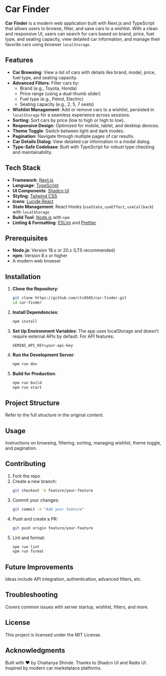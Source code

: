 # Car Finder

**Car Finder** is a modern web application built with Next.js and TypeScript that allows users to browse, filter, and save cars to a wishlist. With a clean and responsive UI, users can search for cars based on brand, price, fuel type, and seating capacity, view detailed car information, and manage their favorite cars using browser `localStorage`.

## Features

- **Car Browsing**: View a list of cars with details like brand, model, price, fuel type, and seating capacity.
- **Advanced Filters**: Filter cars by:
  - Brand (e.g., Toyota, Honda)
  - Price range (using a dual-thumb slider)
  - Fuel type (e.g., Petrol, Electric)
  - Seating capacity (e.g., 2, 5, 7 seats)
- **Wishlist Management**: Add or remove cars to a wishlist, persisted in `localStorage` for a seamless experience across sessions.
- **Sorting**: Sort cars by price (low to high or high to low).
- **Responsive Design**: Optimized for mobile, tablet, and desktop devices.
- **Theme Toggle**: Switch between light and dark modes.
- **Pagination**: Navigate through multiple pages of car results.
- **Car Details Dialog**: View detailed car information in a modal dialog.
- **Type-Safe Codebase**: Built with TypeScript for robust type checking and maintainability.

## Tech Stack

- **Framework**: [Next.js](https://nextjs.org/)
- **Language**: [TypeScript](https://www.typescriptlang.org/)
- **UI Components**: [Shadcn UI](https://ui.shadcn.com/)
- **Styling**: [Tailwind CSS](https://tailwindcss.com/)
- **Icons**: [Lucide React](https://lucide.dev/)
- **State Management**: React Hooks (`useState`, `useEffect`, `useCallback`) with `localStorage`
- **Build Tool**: [Node.js](https://nodejs.org/) with `npm`
- **Linting & Formatting**: [ESLint](https://eslint.org/) and [Prettier](https://prettier.io/)

## Prerequisites

- **Node.js**: Version 18.x or 20.x (LTS recommended)
- **npm**: Version 8.x or higher
- A modern web browser

## Installation

1. **Clone the Repository**:
   ```bash
   git clone https://github.com/cts9505/car-finder.git
   cd car-finder
   ```

2. **Install Dependencies**:
   ```bash
   npm install
   ```

3. **Set Up Environment Variables**:
   The app uses localStorage and doesn’t require external APIs by default. For API features:
   ```env
   GEMINI_API_KEY=your-api-key
   ```

4. **Run the Development Server**:
   ```bash
   npm run dev
   ```

5. **Build for Production**:
   ```bash
   npm run build
   npm run start
   ```

## Project Structure

Refer to the full structure in the original content.

## Usage

Instructions on browsing, filtering, sorting, managing wishlist, theme toggle, and pagination.

## Contributing

1. Fork the repo
2. Create a new branch:
   ```bash
   git checkout -b feature/your-feature
   ```
3. Commit your changes:
   ```bash
   git commit -m "Add your feature"
   ```
4. Push and create a PR:
   ```bash
   git push origin feature/your-feature
   ```
5. Lint and format:
   ```bash
   npm run lint
   npm run format
   ```

## Future Improvements

Ideas include API integration, authentication, advanced filters, etc.

## Troubleshooting

Covers common issues with server startup, wishlist, filters, and more.

## License

This project is licensed under the MIT License.

## Acknowledgments

Built with ❤️ by Chaitanya Shinde.
Thanks to Shadcn UI and Radix UI.
Inspired by modern car marketplace platforms.
